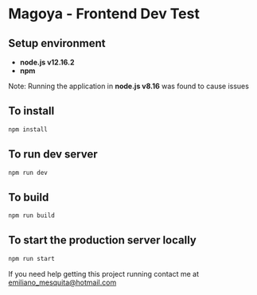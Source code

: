 # Magoya - Frontend Dev Test

## Setup environment

* **node.js v12.16.2**
* **npm**

Note: Running the application in **node.js v8.16** was found to cause issues

## To install

```bash
npm install
```

## To run dev server

```bash
npm run dev
```
## To build

```bash
npm run build
```

## To start the production server locally

```bash
npm run start
```

If you need help getting this project running contact me at emiliano_mesquita@hotmail.com
